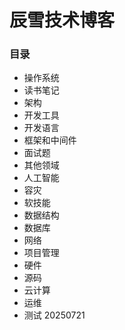 # 辰雪技术博客
### 目录
* 操作系统
* 读书笔记
* 架构
* 开发工具
* 开发语言
* 框架和中间件
* 面试题
* 其他领域
* 人工智能
* 容灾
* 软技能
* 数据结构
* 数据库
* 网络
* 项目管理
* 硬件
* 源码
* 云计算
* 运维
* 测试 20250721
